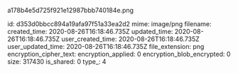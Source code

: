 a178b4e5d725f921e12987bbb740184e.png

id: d353d0bbcc894a19afa97f51a33ea2d2
mime: image/png
filename: 
created_time: 2020-08-26T16:18:46.735Z
updated_time: 2020-08-26T16:18:46.735Z
user_created_time: 2020-08-26T16:18:46.735Z
user_updated_time: 2020-08-26T16:18:46.735Z
file_extension: png
encryption_cipher_text: 
encryption_applied: 0
encryption_blob_encrypted: 0
size: 317430
is_shared: 0
type_: 4